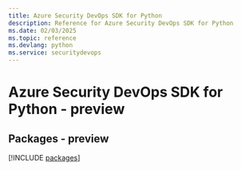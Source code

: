 ```yaml
---
title: Azure Security DevOps SDK for Python
description: Reference for Azure Security DevOps SDK for Python
ms.date: 02/03/2025
ms.topic: reference
ms.devlang: python
ms.service: securitydevops
---
```

# Azure Security DevOps SDK for Python - preview
## Packages - preview
[!INCLUDE [packages](security-devops-index.md)]